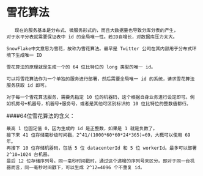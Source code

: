 # 雪花算法

~~~
   现在的服务基本是分布式、微服务形式的，而且大数据量也导致分库分表的产生，
对于水平分表就需要保证表中 id 的全局唯一性。若ID自增长，对数据库压力太大。

SnowFlake中文意思为雪花，故称为雪花算法。最早是 Twitter 公司在其内部用于分布式环境下生成唯一 ID

雪花算法的原理就是生成一个的 64 位比特位的 long 类型的唯一 id。

可以将雪花算法作为一个单独的服务进行部署，然后需要全局唯一 id 的系统，请求雪花算法服务获取 id 即可。

对于每一个雪花算法服务，需要先指定 10 位的机器码，这个根据自身业务进行设定即可。例如机房号+机器号，机器号+服务号，或者是其他可区别标识的 10 位比特位的整数值都行。

~~~
####64位雪花算法的含义：

    最高 1 位固定值 0，因为生成的 id 是正整数，如果是 1 就是负数了。
    接下来 41 位存储毫秒级时间戳，2^41/(1000*60*60*24*365)=69，大概可以使用 69 年。
    再接下 10 位存储机器码，包括 5 位 datacenterId 和 5 位 workerId。最多可以部署 2^10=1024 台机器。
    最后 12 位存储序列号。同一毫秒时间戳时，通过这个递增的序列号来区分。即对于同一台机器而言，同一毫秒时间戳下，可以生成 2^12=4096 个不重复 id。

